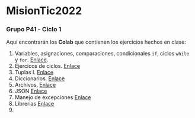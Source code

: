 # MisionTic2022

### Grupo P41 - Ciclo 1

Aquí encontrarán los **Colab** que contienen los ejercicios hechos en clase:

1. Variables, asignaciones, comparaciones, condicionales `if`, ciclos `while` y `for`. 
[Enlace](https://colab.research.google.com/drive/14156pspbXSh3ilEsUi00e1-bbvcXleAv).
2. Ejercicos de ciclos. [Enlace](https://colab.research.google.com/drive/1IFhXttCGfWSPEm1-BC-Rb5X260HwTApT)
3. Tuplas I. [Enlace](https://colab.research.google.com/drive/1eOGuv9A7RCbO2QJ3U_duLRZ0iHU5AlDW#scrollTo=ZtnRwnSi5my_)
4. Diccionarios. [Enlace](https://colab.research.google.com/drive/14o8MNqH6HxvLAiOx0fmiBPRZyr9rtxPG?usp=sharing)
5. Archivos. [Enlace](https://colab.research.google.com/drive/1B3HHHK5txEclLq-ULvmV-elQbw4MQ-jx?usp=sharing)
6. JSON [Enlace](https://colab.research.google.com/drive/1YssDE7izoaUOCX14JeS2kgaTb01Z0Y8a?usp=sharing)
7. Manejo de excepciones [Enlace](https://colab.research.google.com/drive/1EQaxT9X7YGtJ-UKkKfneqeCG_TnPISOa)
8. Librerias [Enlace](https://colab.research.google.com/drive/18hVYNMdBFdTGIRX0V_x1cHoevXb1IPR7)
9.
